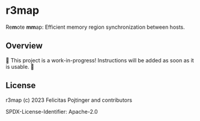 # r3map

Re**m**ote **mm**ap: Efficient memory region synchronization between hosts.

## Overview

🚧 This project is a work-in-progress! Instructions will be added as soon as it is usable. 🚧

## License

r3map (c) 2023 Felicitas Pojtinger and contributors

SPDX-License-Identifier: Apache-2.0
